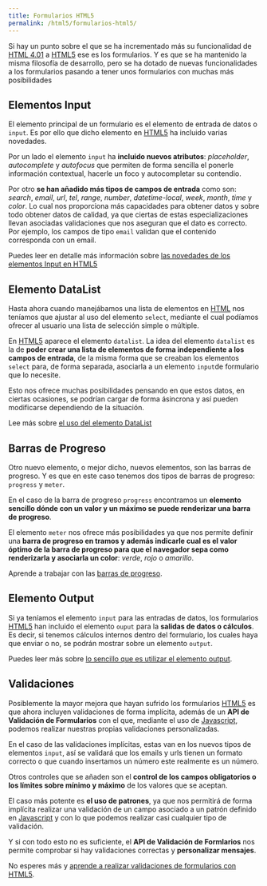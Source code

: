 ```yaml
---
title: Formularios HTML5
permalink: /html5/formularios-html5/
---
```


Si hay un punto sobre el que se ha incrementado más su funcionalidad de [HTML 4.01][HTML] a [HTML5][HTML5] ese es los formularios. Y es que se ha mantenido la misma filosofía de desarrollo, pero se ha dotado de nuevas funcionalidades a los formularios pasando a tener unos formularios con muchas más posibilidades

## Elementos Input
El elemento principal de un formulario es el elemento de entrada de datos o `input`. Es por ello que dicho elemento en [HTML5][HTML5] ha incluido varias novedades.

Por un lado el elemento `input` ha **incluido nuevos atributos**: *placeholder*, *autocomplete* y *autofocus* que permiten de forma sencilla el ponerle información contextual, hacerle un foco y autocompletar su contendio.

Por otro **se han añadido más tipos de campos de entrada** como son: *search*, *email*, *url*, *tel*, *range*, *number*, *datetime-local*, *week*, *month*, *time* y *color*. Lo cual nos proporciona más capacidades para obtener datos y sobre todo obtener datos de calidad, ya que ciertas de estas especializaciones llevan asociadas validaciones que nos aseguran que el dato es correcto. Por ejemplo, los campos de tipo `email` validan que el contenido corresponda con un email.

Puedes leer en detalle más información sobre [las novedades de los elementos Input en HTML5][ElementosInput]

## Elemento DataList
Hasta ahora cuando manejábamos una lista de elementos en [HTML][HTML] nos teníamos que ajustar al uso del elemento `select`, mediante el cual podíamos ofrecer al usuario una lista de selección simple o múltiple.

En [HTML5][HTML5] aparece el elemento `datalist`. La idea del elemento `datalist` es la de **poder crear una lista de elementos de forma independiente a los campos de entrada**, de la misma forma que se creaban los elementos `select` para, de forma separada, asociarla a un elemento `input`de formulario que lo necesite.

Esto nos ofrece muchas posibilidades pensando en que estos datos, en ciertas ocasiones, se podrían cargar de forma ásincrona y así pueden modificarse dependiendo de la situación.

Lee más sobre [el uso del elemento DataList][ElementoDataList]

## Barras de Progreso
Otro nuevo elemento, o mejor dicho, nuevos elementos, son las barras de progreso. Y es que en este caso tenemos dos tipos de barras de progreso: `progress` y `meter`.

En el caso de la barra de progreso `progress` encontramos un **elemento sencillo dónde con un valor y un máximo se puede renderizar una barra de progreso**.

El elemento `meter` nos ofrece más posibilidades ya que nos permite definir una **barra de progreso en tramos y además indicarle cual es el valor óptimo de la barra de progreso para que el navegador sepa como renderizarla y asociarla un color**: *verde*, *rojo* o *amarillo*.

Aprende a trabajar con las [barras de progreso][ElementoBarraProgreso].

## Elemento Output
Si ya teníamos el elemento `input` para las entradas de datos, los formularios [HTML5][HTML5] han incluido el elemento `ouput` para la **salidas de datos o cálculos**. Es decir, si tenemos cálculos internos dentro del formulario, los cuales haya que enviar o no, se podrán mostrar sobre un elemento `output`.

Puedes leer más sobre [lo sencillo que es utilizar el elemento output][ElementoOutput].

## Validaciones
Posiblemente la mayor mejora que hayan sufrido los formularios [HTML5][HTML5] es que ahora incluyen validaciones de forma implícita, además de un **API de Validación de Formularios** con el que, mediante el uso de [Javascript][Javascript], podemos realizar nuestras propias validaciones personalizadas.

En el caso de las validaciones implícitas, estas van en los nuevos tipos de elementos `input`, así se validará que los emails y urls tienen un formato correcto o que cuando insertamos un número este realmente es un número.

Otros controles que se añaden son el **control de los campos obligatorios o los límites sobre mínimo y máximo** de los valores que se aceptan.

El caso más potente es **el uso de patrones**, ya que nos permitirá de forma implícita realizar una validación de un campo asociado a un patrón definido en [Javascript][Javascript] y con lo que podemos realizar casi cualquier tipo de validación.

Y si con todo esto no es suficiente, el **API de Validación de Formlarios** nos permite comprobar si hay validaciones correctas y **personalizar mensajes**.

No esperes más y [aprende a realizar validaciones de formularios con HTML5][ValidacionesFormularios].


[HTML]: http://www.manualweb.net/html/
[HTML5]: http://www.manualweb.net/html5/
[Javascript]: http://www.manualweb.net/javascript/
[ElementosInput]: {{site.baseurl}}/html5/formularios-elementos-input/
[ElementoDataList]: {{site.baseurl}}/html5/formularios-datalist/
[ElementoBarraProgreso]: {{site.baseurl}}/html5/formularios-barras-progreso/
[ElementoOutput]: {{site.baseurl}}/html5/formularios-output/
[ValidacionesFormularios]: {{site.baseurl}}/html5/formularios-validacion/
